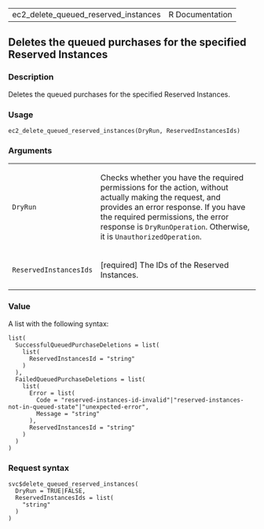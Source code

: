 <table style="width: 100%;">
<tbody>
<tr class="odd">
<td>ec2_delete_queued_reserved_instances</td>
<td style="text-align: right;">R Documentation</td>
</tr>
</tbody>
</table>

## Deletes the queued purchases for the specified Reserved Instances

### Description

Deletes the queued purchases for the specified Reserved Instances.

### Usage

    ec2_delete_queued_reserved_instances(DryRun, ReservedInstancesIds)

### Arguments

<table>
<colgroup>
<col style="width: 35%" />
<col style="width: 65%" />
</colgroup>
<tbody>
<tr class="odd">
<td><code
id="ec2_delete_queued_reserved_instances_:_DryRun">DryRun</code></td>
<td><p>Checks whether you have the required permissions for the action,
without actually making the request, and provides an error response. If
you have the required permissions, the error response is
<code>DryRunOperation</code>. Otherwise, it is
<code>UnauthorizedOperation</code>.</p></td>
</tr>
<tr class="even">
<td><code
id="ec2_delete_queued_reserved_instances_:_ReservedInstancesIds">ReservedInstancesIds</code></td>
<td><p>[required] The IDs of the Reserved Instances.</p></td>
</tr>
</tbody>
</table>

### Value

A list with the following syntax:

    list(
      SuccessfulQueuedPurchaseDeletions = list(
        list(
          ReservedInstancesId = "string"
        )
      ),
      FailedQueuedPurchaseDeletions = list(
        list(
          Error = list(
            Code = "reserved-instances-id-invalid"|"reserved-instances-not-in-queued-state"|"unexpected-error",
            Message = "string"
          ),
          ReservedInstancesId = "string"
        )
      )
    )

### Request syntax

    svc$delete_queued_reserved_instances(
      DryRun = TRUE|FALSE,
      ReservedInstancesIds = list(
        "string"
      )
    )
